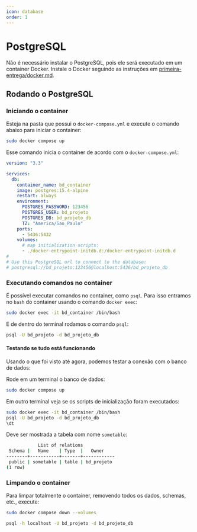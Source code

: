 ```yaml
---
icon: database
order: 1
---
```


# PostgreSQL

Não é necessário instalar o PostgreSQL, pois ele será executado em um container Docker. Instale o Docker seguindo as instruções em [primeira-entrega/docker.md](./docker.md).

## Rodando o PostgreSQL

### Iniciando o container

Esteja na pasta que possui o `docker-compose.yml` e execute o comando abaixo para iniciar o container:

```bash
sudo docker compose up
```

Esse comando inicia o container de acordo com o `docker-compose.yml`:

```yml
version: "3.3"

services:
  db:
    container_name: bd_container
    image: postgres:15.4-alpine
    restart: always
    environment:
      POSTGRES_PASSWORD: 123456
      POSTGRES_USER: bd_projeto
      POSTGRES_DB: bd_projeto_db
      TZ: "America/Sao_Paulo"
    ports:
      - 5436:5432
    volumes:
      # map initialization scripts:
      - ./docker-entrypoint-initdb.d:/docker-entrypoint-initdb.d
#
# Use this PostgreSQL url to connect to the database:
# postgresql://bd_projeto:123456@localhost:5436/bd_projeto_db
```

### Executando comandos no container

É possível executar comandos no container, como `psql`. Para isso entramos no `bash` do container usando o comando `docker exec`:

```bash
sudo docker exec -it bd_container /bin/bash
```

E de dentro do terminal rodamos o comando `psql`:

```bash
psql -U bd_projeto -d bd_projeto_db
```

#### Testando se tudo está funcionando

Usando o que foi visto até agora, podemos testar a conexão com o banco de dados:

Rode em um terminal o banco de dados:

```bash
sudo docker compose up
```

Em outro terminal veja se os scripts de inicialização foram executados:

```bash
sudo docker exec -it bd_container /bin/bash
psql -U bd_projeto -d bd_projeto_db
\dt
```

Deve ser mostrada a tabela com nome `sometable`:

```bash
            List of relations
 Schema |   Name    | Type  |   Owner
--------+-----------+-------+------------
 public | sometable | table | bd_projeto
(1 row)
```

### Limpando o container

Para limpar totalmente o container, removendo todos os dados, schemas, etc., execute:

```bash
sudo docker compose down --volumes
```

```bash
psql -h localhost -U bd_projeto -d bd_projeto_db
```
